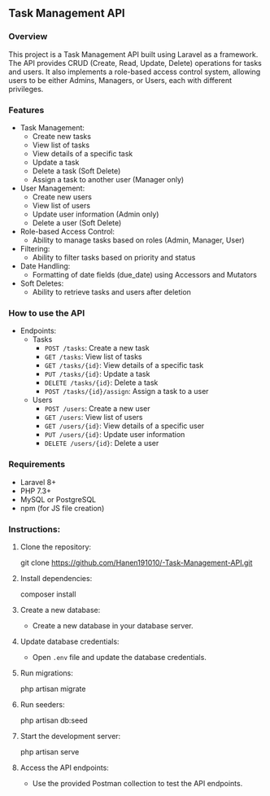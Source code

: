 ## Task Management API

### Overview

This project is a Task Management API built using Laravel as a framework. The API provides CRUD (Create, Read, Update, Delete) operations for tasks and users. It also implements a role-based access control system, allowing users to be either Admins, Managers, or Users, each with different privileges.

### Features

* Task Management:
    * Create new tasks
    * View list of tasks
    * View details of a specific task
    * Update a task
    * Delete a task (Soft Delete)
    * Assign a task to another user (Manager only)
* User Management:
    * Create new users
    * View list of users
    * Update user information (Admin only)
    * Delete a user (Soft Delete)
* Role-based Access Control:
    * Ability to manage tasks based on roles (Admin, Manager, User)
* Filtering:
    * Ability to filter tasks based on priority and status
* Date Handling:
    * Formatting of date fields (due_date) using Accessors and Mutators
* Soft Deletes:
    * Ability to retrieve tasks and users after deletion

### How to use the API

* Endpoints:
    * Tasks
        * `POST /tasks`: Create a new task
        * `GET /tasks`: View list of tasks
        * `GET /tasks/{id}`: View details of a specific task
        * `PUT /tasks/{id}`: Update a task
        * `DELETE /tasks/{id}`: Delete a task
        * `POST /tasks/{id}/assign`: Assign a task to a user
    * Users
        * `POST /users`: Create a new user
        * `GET /users`: View list of users
        * `GET /users/{id}`: View details of a specific user
        * `PUT /users/{id}`: Update user information
        * `DELETE /users/{id}`: Delete a user

### Requirements

* Laravel 8+
* PHP 7.3+
* MySQL or PostgreSQL
* npm (for JS file creation)

### Instructions:

1. Clone the repository:
    
    git clone https://github.com/Hanen191010/-Task-Management-API.git
    
2. Install dependencies:
    
    composer install
    
3. Create a new database:
    * Create a new database in your database server.
4. Update database credentials:
    * Open `.env` file and update the database credentials.
5. Run migrations:
    
    php artisan migrate
    
6. Run seeders:
    
    php artisan db:seed
    
7. Start the development server:
    
    php artisan serve
    
8. Access the API endpoints:
    * Use the provided Postman collection to test the API endpoints.
